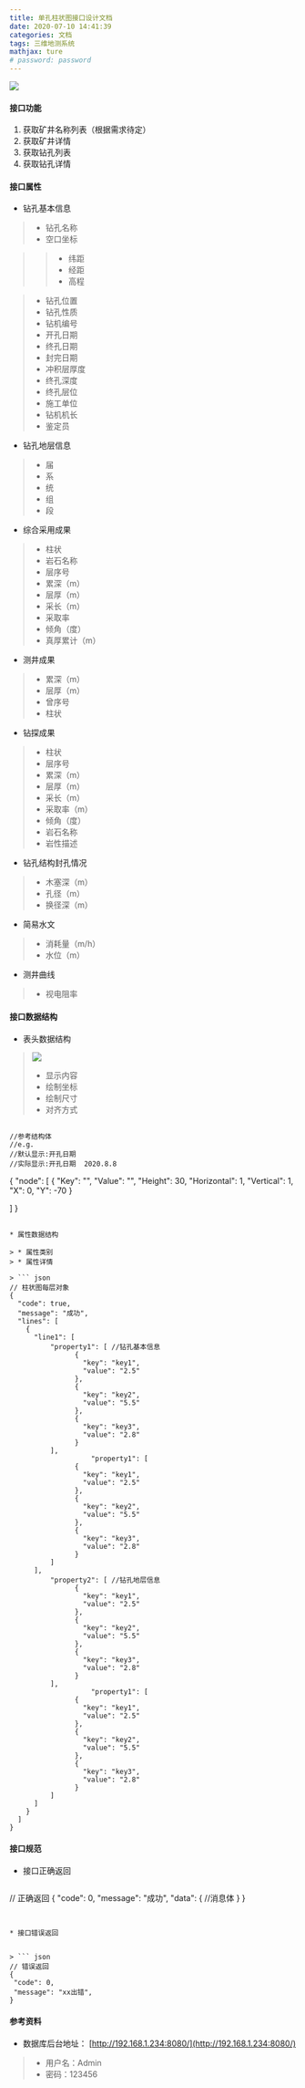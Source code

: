 ```yaml
---
title: 单孔柱状图接口设计文档
date: 2020-07-10 14:41:39
categories: 文档
tags: 三维地测系统
mathjax: ture
# password: password
---
```


![](15943659375082.jpg)


#### 接口功能

1. 获取矿井名称列表（根据需求待定）
2. 获取矿井详情
3. 获取钻孔列表
4. 获取钻孔详情

#### 接口属性
* 钻孔基本信息

> * 钻孔名称
> * 空口坐标

>> * 纬距
>> * 经距
>> * 高程

> * 钻孔位置
> * 钻孔性质
> * 钻机编号
> * 开孔日期
> * 终孔日期
> * 封完日期
> * 冲积层厚度
> * 终孔深度
> * 终孔层位
> * 施工单位
> * 钻机机长
> * 鉴定员

* 钻孔地层信息

> * 届
> * 系
> * 统
> * 组
> * 段

* 综合采用成果

> * 柱状
> * 岩石名称
> * 层序号
> * 累深（m）
> * 层厚（m）
> * 采长（m）
> * 采取率
> * 倾角（度）
> * 真厚累计（m）

* 测井成果

> * 累深（m）
> * 层厚（m）
> * 曾序号
> * 柱状

* 钻探成果

> * 柱状
> * 层序号
> * 累深（m）
> * 层厚（m）
> * 采长（m）
> * 采取率（m）
> * 倾角（度）
> * 岩石名称
> * 岩性描述

* 钻孔结构封孔情况	

> * 木塞深（m）
> * 孔径（m）
> * 换径深（m）

* 简易水文	

> * 消耗量（m/h）
> * 水位（m）

* 测井曲线	

> * 视电阻率

#### 接口数据结构

* 表头数据结构

> ![](15937699356340.jpg)
> * 显示内容
> * 绘制坐标
> * 绘制尺寸
> * 对齐方式

> ``` json
    //参考结构体
    //e.g. 
    //默认显示:开孔日期  
    //实际显示:开孔日期  2020.8.8
{
  "node": [
    {
        "Key": "", 
        "Value": "",
        "Height": 30,
        "Horizontal": 1,
        "Vertical": 1,
        "X": 0,
        "Y": -70
    }
    
  ]
}

```

* 属性数据结构

> * 属性类别
> * 属性详情

> ``` json
// 柱状图每层对象
{
  "code": true,
  "message": "成功",
  "lines": [
    {
      "line1": [
          "property1": [ //钻孔基本信息
                {
                  "key": "key1",
                  "value": "2.5"
                },
                {
                  "key": "key2",
                  "value": "5.5"
                },
                {
                  "key": "key3",
                  "value": "2.8"
                }
          ],
                    "property1": [
                {
                  "key": "key1",
                  "value": "2.5"
                },
                {
                  "key": "key2",
                  "value": "5.5"
                },
                {
                  "key": "key3",
                  "value": "2.8"
                }
          ]
      ],
          "property2": [ //钻孔地层信息
                {
                  "key": "key1",
                  "value": "2.5"
                },
                {
                  "key": "key2",
                  "value": "5.5"
                },
                {
                  "key": "key3",
                  "value": "2.8"
                }
          ],
                    "property1": [
                {
                  "key": "key1",
                  "value": "2.5"
                },
                {
                  "key": "key2",
                  "value": "5.5"
                },
                {
                  "key": "key3",
                  "value": "2.8"
                }
          ]
      ]
    }
  ]
}
```


#### 接口规范

* 接口正确返回

> ``` json
// 正确返回
{
 "code": 0,
 "message": "成功",
 "data": {
    //消息体
  }
}
```


* 接口错误返回


> ``` json
// 错误返回
{
 "code": 0,
 "message": "xx出错",
}
```

#### 参考资料
* 数据库后台地址：
[http://192.168.1.234:8080/](http://192.168.1.234:8080/)

> * 用户名：Admin
> * 密码：123456